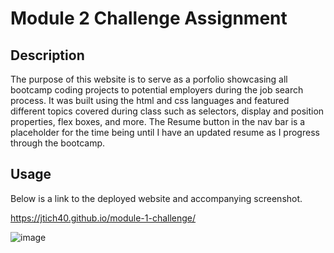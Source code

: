 # Module 2 Challenge Assignment

## Description

The purpose of this website is to serve as a porfolio showcasing all bootcamp coding projects to potential employers during the job search process. It was built using the html and css languages and featured different topics covered during class such as selectors, display and position properties, flex boxes, and more. The Resume button in the nav bar is a placeholder for the time being until I have an updated resume as I progress through the bootcamp.

## Usage

Below is a link to the deployed website and accompanying screenshot.

https://jtich40.github.io/module-1-challenge/

![image](https://user-images.githubusercontent.com/116316302/208026555-d764d774-fa5b-468b-a48b-bf7092b9c803.png)

